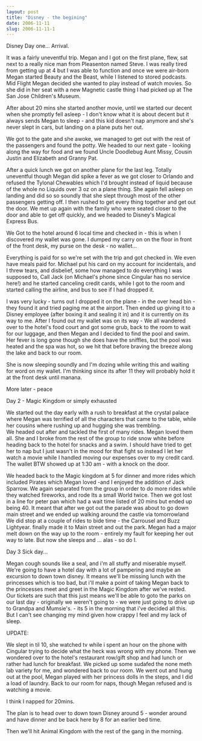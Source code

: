 ```yaml
---
layout: post
title: "Disney - the begining"
date: 2006-11-11
slug: 2006-11-11-1
---
```


Disney Day one...	Arrival.

It was a fairly uneventful trip.  Megan and I got on the first plane, flew, sat next to a really nice man from Pleasenton named Steve.  I was really tired from getting up at 4 but I was able to function and once we were air-born Megan started Beauty and the Beast, while I listened to stored podcasts.  Mid Flight Megan decided she wanted to play instead of watch movies.  So she did in her seat with a new Magnetic castle thing I had picked up at The San Jose Children&apos;s Museum.

After about 20 mins she started another movie, until we started our decent when she promptly fell asleep - I don&apos;t know what it is about decent but it always sends Megan to sleep - and this kid doesn&apos;t nap anymore and she&apos;s never slept in cars, but landing on a plane puts her out.

We got to the gate and she awoke, we managed to get out with the rest of the passengers and found the potty.  We headed to our next gate - looking along the way for food and we found Uncle Doodlebug Aunt Missy, Cousin Justin and Elizabeth and Granny Pat.  

After a quick lunch we got on another plane for the last leg.  Totally uneventful though Megan did spike a fever as we got closer to Orlando and refused the Tylonal Chewables which I&apos;d brought instead of liquid because of the whole no Liquids over 3 oz on a plane thing.  She again fell asleep on landing and did so so soundly that she slept through most of the other passengers getting off.  I then rushed to get every thing together and get out the door. We met up again with the family who were seated closer to the door and able to get off quickly, and we headed to Disney&apos;s Magical Express Bus.  

We Got to the hotel around 6 local time and checked in - this is when I discovered my wallet was gone.  I dumped my carry on on the floor in front of the front desk, my purse on the desk - no wallet...

Everything is paid for so we&apos;re set with the trip and got checked in.  We even have meals paid for.  Michael put his card on my account for incidentals, and I threw tears, and disbelief, some how managed to do everything I was supposed to, Call Jack  (on Michael&apos;s phone since Cingular has no service here!) and he started canceling credit cards, while I got to the room and started calling the airline, and bus  to see if I had dropped it.  

I was very lucky - turns out I dropped it on the plane - in the over head bin - they found it and tried paging me at the airport.  Then ended up giving it to a Disney employee (after boxing it and sealing it in) and it is currently on its way to me.  After I found out my wallet was on its way - We all wandered over to the hotel&apos;s food court and got some grub, back to the room to wait for our luggage, and then Megan and I decided to find the pool and swim.  Her fever is long gone though she does have the sniffles, but the pool was heated and the spa was hot, so we hit that before braving the breeze along the lake and back to our room.

She is now sleeping soundly and I&apos;m dozing while writing this and waiting for word on  my wallet.  I&apos;m thinking since its after 11 they will probably hold it at the front desk until manana.

More later - peace

Day 2 - Magic Kingdom or simply exhausted

We started out the day early with a rush to breakfast at the crystal palace where Megan was terrified of all the characters that came to the table, while her cousins where rushing up and hugging she was trembling.  
We headed out after and tackled the first of many rides.  Megan loved them all.  She and I broke from the rest of the group to ride snow white before  heading back to the hotel for snacks and a swim.  I should have tried to get her to nap but I just wasn&apos;t in the mood for that fight so instead I let her watch a movie while I handled moving our expenses over to my credit card.  The wallet BTW showed up at 1:30 am - with a knock on the door.

We headed back to the Magic kingdom at 5 for dinner and more rides which included Pirates which Megan loved -and I enjoyed the addition of Jack Sparrow.  We again separated from the group in order to do more rides while they watched fireworks, and rode Its a small World twice.  Then we got lost in a line for peter pan which had a wait time listed of 20 mins but ended up being 40.  It meant that after we got out the parade was about to go down main street and we ended up walking around the castle via tomorrowland We did stop at a couple of rides to bide time - the Carrousel and Buzz Lightyear.  finally made it to Main street and out the park.  Megan had a major melt down on the way up to the room - entirely my fault for keeping her out way to late. But now she sleeps and ... alas - so do I.

Day 3 Sick day...		

Megan cough sounds like a seal, and i&apos;m all stuffy and miserable myself.  We&apos;re going to have a hotel day with a lot of pampering and maybe an excursion to down town disney.  It means we&apos;ll be missing lunch with the princesses which is too bad, but i&apos;ll make a point of taking Megan back to the princesses meet and greet in the Magic Kingdom after we&apos;ve rested.  Our tickets are such that this just means we&apos;ll be able to goto the parks on our last day - originally we weren&apos;t going to - we were just going to drive up to Grandpa and Mumsie&apos;s. - its 5 in the morning that i&apos;ve decided all this.  But I can&apos;t see changing my mind given how crappy I feel and my lack of sleep.

UPDATE:

We slept in til 10, she watched tv while i spent an hour on the phone with Cingular trying to decide what the heck was wrong with my phone.  Then we wondered over to the hotel&apos;s restaurant row/gift shop and had lunch or rather had lunch for breakfast.  We picked up some sudafed the none meth lab variety for me, and wondered back to our room.  We went out and hung out at the pool, Megan played with her princess dolls in the steps, and I did a load of laundry.  Back to our room for naps, though Megan refused and is watching a movie.  

I think I napped for 20mins.  

The plan is to head over to down town Disney around 5 - wonder around and have dinner and be back here by 8 for an earlier bed time.

Then we&apos;ll hit Animal Kingdom with the rest of the gang in the morning.





